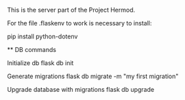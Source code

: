 This is the server part of the Project Hermod.

For the file .flaskenv to work is necessary to install:

pip install python-dotenv

** DB commands

Initialize db
flask db init

Generate migrations
flask db migrate -m "my first migration"

Upgrade database with migrations
flask db upgrade
